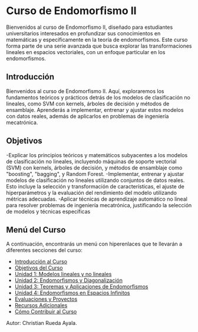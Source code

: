 # Curso de Endomorfismo II

Bienvenidos al curso de Endomorfismo II, diseñado para estudiantes universitarios interesados en profundizar sus conocimientos en matemáticas y específicamente en la teoría de endomorfismos. Este curso forma parte de una serie avanzada que busca explorar las transformaciones lineales en espacios vectoriales, con un enfoque particular en los endomorfismos.

## Introducción

Bienvenidos al curso de Endomorfismo II. Aquí, exploraremos los fundamentos teóricos y prácticos detrás de los modelos de clasificación no lineales, como SVM con kernels, árboles de decisión y métodos de ensamblaje. Aprenderás a implementar, entrenar y ajustar estos modelos con datos reales, además de aplicarlos en problemas de ingeniería mecatrónica. 
## Objetivos

-Explicar los principios teóricos y matemáticos subyacentes a los modelos de clasificación no lineales, incluyendo máquinas de soporte vectorial (SVM) con kernels, árboles de decisión, y métodos de ensamblaje como "boosting", "bagging", y Random Forest.
-Implementar, entrenar y ajustar modelos de clasificación no lineales utilizando conjuntos de datos reales. Esto incluye la selección y transformación de características, el ajuste de hiperparámetros y la evaluación del rendimiento del modelo utilizando métricas adecuadas.
-Aplicar técnicas de aprendizaje automático no lineal para resolver problemas de ingeniería mecatrónica, justificando la selección de modelos y técnicas específicas

## Menú del Curso

A continuación, encontrarás un menú con hiperenlaces que te llevarán a diferentes secciones del curso:

- [Introducción al Curso](#introducción)
- [Objetivos del Curso](#objetivos)
- [Unidad 1: Modelos lineales y no lineales](unidad-1-repaso-de-endomorfismo-I.md)
- [Unidad 2: Endomorfismos y Diagonalización](unidad-2-endomorfismos-y-diagonalización.md)
- [Unidad 3: Teoremas y Aplicaciones de Endomorfismos](unidad-3-teoremas-y-aplicaciones-de-endomorfismos.md)
- [Unidad 4: Endomorfismos en Espacios Infinitos](unidad-4-endomorfismos-en-espacios-infinitos.md)
- [Evaluaciones y Proyectos](evaluaciones-y-proyectos.md)
- [Recursos Adicionales](recursos-adicionales.md)
- [Cómo Contribuir al Curso](cómo-contribuir-al-curso.md)

Autor: Christian Rueda Ayala.

